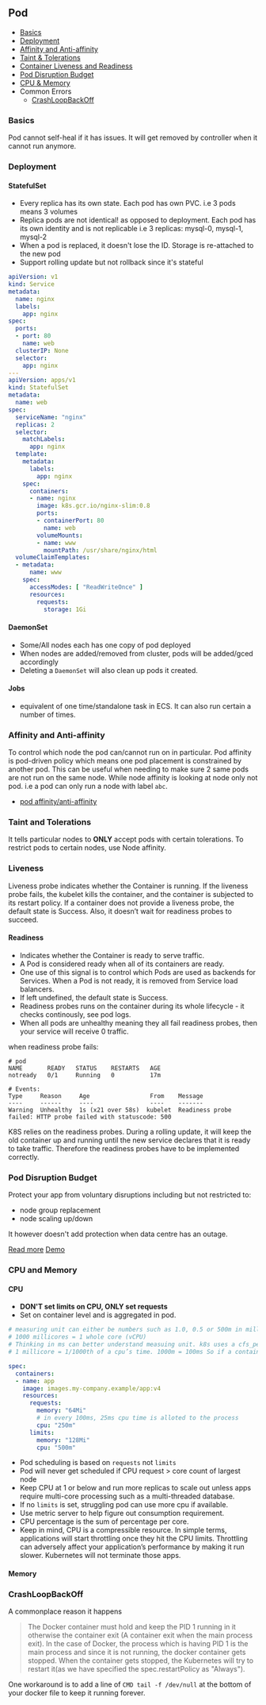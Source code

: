 ## Pod

- [Basics](#basics)
- [Deployment](#deployment)
- [Affinity and Anti-affinity](#affinity-and-anti-affinity)
- [Taint & Tolerations](#taint-and-tolerations)
- [Container Liveness and Readiness](#liveness)
- [Pod Disruption Budget](#pod-disruption-budget)
- [CPU & Memory](#cpu-and-memory)
- Common Errors
  - [CrashLoopBackOff](#crash-loop-backoff)

### Basics

Pod cannot self-heal if it has issues. It will get removed by controller when it cannot run anymore.

### Deployment

#### StatefulSet

- Every replica has its own state. Each pod has own PVC. i.e 3 pods means 3 volumes
- Replica pods are not identical! as opposed to deployment. Each pod has its own identity and is not replicable i.e 3 replicas: mysql-0, mysql-1, mysql-2
- When a pod is replaced, it doesn't lose the ID. Storage is re-attached to the new pod
- Support rolling update but not rollback since it's stateful

```yml
apiVersion: v1
kind: Service
metadata:
  name: nginx
  labels:
    app: nginx
spec:
  ports:
  - port: 80
    name: web
  clusterIP: None
  selector:
    app: nginx
---
apiVersion: apps/v1
kind: StatefulSet
metadata:
  name: web
spec:
  serviceName: "nginx"
  replicas: 2
  selector:
    matchLabels:
      app: nginx
  template:
    metadata:
      labels:
        app: nginx
    spec:
      containers:
      - name: nginx
        image: k8s.gcr.io/nginx-slim:0.8
        ports:
        - containerPort: 80
          name: web
        volumeMounts:
        - name: www
          mountPath: /usr/share/nginx/html
  volumeClaimTemplates:
  - metadata:
      name: www
    spec:
      accessModes: [ "ReadWriteOnce" ]
      resources:
        requests:
          storage: 1Gi
```


#### DaemonSet

- Some/All nodes each has one copy of pod deployed
- When nodes are added/removed from cluster, pods will be added/gced accordingly
- Deleting a `DaemonSet` will also clean up pods it created.

#### Jobs

- equivalent of one time/standalone task in ECS. It can also run certain a number of times.

### Affinity and Anti-affinity

To control which node the pod can/cannot run on in particular. Pod affinity is pod-driven policy which means one pod placement is constrained by another pod. This can be useful when needing to make sure 2 same pods are not run on the same node. While node affinity is looking at node only not pod. i.e a pod can only run a node with label `abc`.

- [pod affinity/anti-affinity](http://bazingafeng.com/2019/03/31/k8s-affinity-topologykey/)

### Taint and Tolerations

It tells particular nodes to **ONLY** accept pods with certain tolerations. To restrict pods to certain nodes, use Node affinity.

### Liveness

Liveness probe indicates whether the Container is running. If the liveness probe fails, the kubelet kills the container, and the container is subjected to its restart policy. If a container does not provide a liveness probe, the default state is Success. Also, it doesn’t wait for readiness probes to succeed.

#### Readiness

- Indicates whether the Container is ready to serve traffic.
- A Pod is considered ready when all of its containers are ready.
- One use of this signal is to control which Pods are used as backends for Services. When a Pod is not ready, it is removed from Service load balancers.
- If left undefined, the default state is Success.
- Readiness probes runs on the container during its whole lifecycle - it checks continously, see pod logs.
- When all pods are unhealthy meaning they all fail readiness probes, then your service will receive 0 traffic.

when readiness probe fails:
```
# pod
NAME       READY   STATUS    RESTARTS   AGE
notready   0/1     Running   0          17m

# Events:
Type     Reason     Age                 From    Message
----     ------     ----                ----    -------
Warning  Unhealthy  1s (x21 over 58s)  kubelet  Readiness probe failed: HTTP probe failed with statuscode: 500
```

K8S relies on the readiness probes. During a rolling update, it will keep the old container up and running until the new service declares that it is ready to take traffic. Therefore the readiness probes have to be implemented correctly.

### Pod Disruption Budget

Protect your app from voluntary disruptions including but not restricted to:

- node group replacement
- node scaling up/down

It however doesn't add protection when data centre has an outage.

[Read more](https://innablr.com.au/blog/what-is-pod-disruption-budget-in-k8s-and-why-to-use-it/)
[Demo](https://www.youtube.com/watch?v=e2HjRrmXMDw)

### CPU and Memory

#### CPU

- **DON'T set limits on CPU, ONLY set requests**
- Set on container level and is aggregated in pod.
```yml
# measuring unit can either be numbers such as 1.0, 0.5 or 500m in millicores.
# 1000 millicores = 1 whole core (vCPU)
# Thinking in ms can better understand measuing unit. k8s uses a cfs_period_us of 100ms (period). In other words, each a CPU request of 1.0 (quota) in k8s represents 100ms of CPU time in 100ms.
# 1 millicore = 1/1000th of a cpu’s time. 1000m = 100ms So if a container's cpu request is set to 4.0 which is 4000 millicore = 400ms cpu time allowed per 100ms. The reason why we get 400ms in a 100ms time frame is each core is capable of doing 100ms of work in a 100ms period – 100ms x 4cores = 400ms.

spec:
  containers:
  - name: app
    image: images.my-company.example/app:v4
    resources:
      requests:
        memory: "64Mi"
        # in every 100ms, 25ms cpu time is alloted to the process
        cpu: "250m"
      limits:
        memory: "128Mi"
        cpu: "500m"
```
- Pod scheduling is based on `requests` not `limits`
- Pod will never get scheduled if CPU request > core count of largest node
- Keep CPU at 1 or below and run more replicas to scale out unless apps require multi-core processing such as a multi-threaded database.
- If no `limits` is set, struggling pod can use more cpu if available.
- Use metric server to help figure out consumption requirement.
- CPU percentage is the sum of percentage per core.
- Keep in mind, CPU is a compressible resource. In simple terms, applications will start throttling once they hit the CPU limits. Throttling can adversely affect your application’s performance by making it run slower. Kubernetes will not terminate those apps.

#### Memory


### CrashLoopBackOff

A commonplace reason it happens

> The Docker container must hold and keep the PID 1 running in it otherwise the container exit (A container exit when the main process exit). In the case of Docker, the process which is having PID 1 is the main process and since it is not running, the docker container gets stopped. When the container gets stopped, the Kubernetes will try to restart it(as we have specified the spec.restartPolicy as "Always").

One workaround is to add a line of `CMD tail -f /dev/null` at the bottom of your docker file to keep it running forever.
